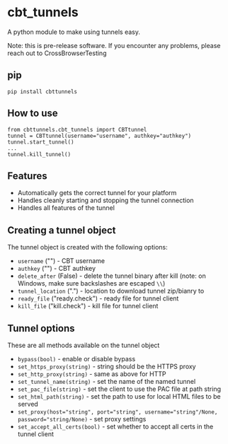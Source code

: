 # cbt_tunnels
A python module to make using tunnels easy.

Note: this is pre-release software.  If you encounter any problems,
please reach out to CrossBrowserTesting

## pip
`pip install cbttunnels`
## How to use
```
from cbttunnels.cbt_tunnels import CBTtunnel
tunnel = CBTtunnel(username="username", authkey="authkey")
tunnel.start_tunnel()
...
tunnel.kill_tunnel()
```

## Features
* Automatically gets the correct tunnel for your platform
* Handles cleanly starting and stopping the tunnel connection
* Handles all features of the tunnel

## Creating a tunnel object
The tunnel object is created with the following options:
* `username` ("") - CBT username
* `authkey` ("") - CBT authkey
* `delete_after` (False) - delete the tunnel binary after kill (note: on Windows, make sure backslashes are escaped `\\`)
* `tunnel_location` (".") - location to download tunnel zip/bianry to
* `ready_file` ("ready.check") - ready file for tunnel client
* `kill_file` ("kill.check") - kill file for tunnel client

## Tunnel options
These are all methods available on the tunnel object
* `bypass(bool)` - enable or disable bypass
* `set_https_proxy(string)` - string should be the HTTPS proxy
* `set_http_proxy(string)` - same as above for HTTP
* `set_tunnel_name(string)` - set the name of the named tunnel
* `set_pac_file(string)` - set the client to use the PAC file at path string
* `set_html_path(string)` - set the path to use for local HTML files to be served
* `set_proxy(host="string", port="string", username="string"/None, password="string/None)` - set proxy settings
* `set_accept_all_certs(bool)` - set whether to accept all certs in the tunnel client